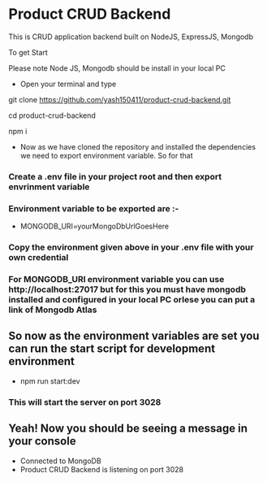 # Product CRUD Backend

This is CRUD application backend built on NodeJS, ExpressJS, Mongodb

To get Start

Please note Node JS, Mongodb should be install in your local PC

- Open your terminal and type

git clone https://github.com/yash150411/product-crud-backend.git

cd product-crud-backend

npm i

- Now as we have cloned the repository and installed the dependencies we need to export environment variable. So for that

### Create a .env file in your project root and then export envrinment variable

### Environment variable to be exported are :-

- MONGODB_URI=yourMongoDbUrlGoesHere

### Copy the environment given above in your .env file with your own credential

### For MONGODB_URI environment variable you can use http://localhost:27017 but for this you must have mongodb installed and configured in your local PC orlese you can put a link of Mongodb Atlas

## So now as the environment variables are set you can run the start script for development environment

- npm run start:dev

### This will start the server on port 3028

## Yeah! Now you should be seeing a message in your console

- Connected to MongoDB
- Product CRUD Backend is listening on port 3028
